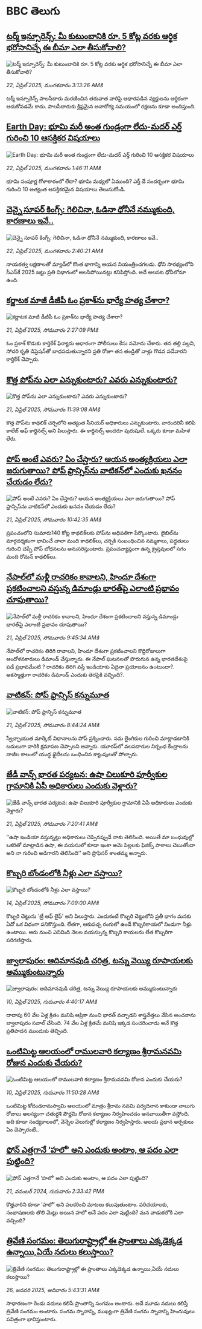 # BBC తెలుగు## [టర్మ్ ఇన్సూరెన్స్‌: మీ కుటుంబానికి  రూ. 5 కోట్ల వరకు ఆర్థిక భరోసానిచ్చే ఈ బీమా ఎలా తీసుకోవాలి?](https://www.bbc.com/telugu/articles/c1egv62yl95o?at_campaign=githubrss)![టర్మ్ ఇన్సూరెన్స్‌: మీ కుటుంబానికి  రూ. 5 కోట్ల వరకు ఆర్థిక భరోసానిచ్చే ఈ బీమా ఎలా తీసుకోవాలి?](https://ichef.bbci.co.uk/ace/standard/240/cpsprodpb/c00b/live/b99b21f0-1f28-11f0-988b-7363e3745b27.jpg)_22, ఏప్రిల్ 2025, మంగళవారం 3:13:26 AMకి_టర్మ్ ఇన్సూరెన్స్ పాలసీదారు మరణించిన తరువాత వారిపై ఆధారపడిన వ్యక్తులను ఆర్థికంగా ఆదుకోవడమే కాదు. పాలసీదారుకు క్లిష్టమైన అనారోగ్య సమయంలో రక్షణను కూడా అందిస్తుంది.## [Earth Day: భూమి మరీ అంత గుండ్రంగా లేదు-మదర్ ఎర్త్ గురించి 10 ఆసక్తికర విషయాలు](https://www.bbc.com/telugu/articles/c51p8xv3823o?at_campaign=githubrss)![Earth Day: భూమి మరీ అంత గుండ్రంగా లేదు-మదర్ ఎర్త్ గురించి 10 ఆసక్తికర విషయాలు](https://ichef.bbci.co.uk/ace/standard/240/cpsprodpb/bba8/live/7b0af140-1f1e-11f0-b265-abe347419ae3.jpg)_22, ఏప్రిల్ 2025, మంగళవారం 1:46:11 AMకి_భూమి సంపూర్ణ గోళాకారంలో లేదా? భూమి మధ్యలో ఏముంది? ఎర్త్ డే సందర్భంగా భూమి గురించి 10 అత్యంత ఆసక్తికరమైన విషయాలు తెలుసుకోండి.## [చెన్నై సూపర్ కింగ్స్: గెలిచినా, ఓడినా ధోనీనే నమ్ముకుంది, కారణాలు ఇవే..](https://www.bbc.com/telugu/articles/c4grwm11pzlo?at_campaign=githubrss)![చెన్నై సూపర్ కింగ్స్: గెలిచినా, ఓడినా ధోనీనే నమ్ముకుంది, కారణాలు ఇవే..](https://ichef.bbci.co.uk/ace/standard/240/cpsprodpb/8275/live/7afc41f0-1e73-11f0-b265-abe347419ae3.jpg)_22, ఏప్రిల్ 2025, మంగళవారం 2:40:21 AMకి_నాయకత్వ లక్షణాలతో మ్యాచ్‌లో కొంత భాగాన్ని ఆయన నియంత్రించగలడు. ధోని సారథ్యంలోని సీఎస్‌కే 2025 జట్టు ప్రతి విభాగంలో అలసిపోయినట్లు కనిపిస్తోంది. అదే అలసట ధోనీలోనూ ఉంది.## [కర్ణాటక మాజీ డీజీపీ ఓం ప్రకాశ్‌ను భార్యే హత్య చేశారా?](https://www.bbc.com/telugu/articles/c62g0vqng5po?at_campaign=githubrss)![కర్ణాటక మాజీ డీజీపీ ఓం ప్రకాశ్‌ను భార్యే హత్య చేశారా?](https://ichef.bbci.co.uk/ace/standard/240/cpsprodpb/267a/live/1eaabdc0-1eb7-11f0-b1b3-7358f8d35a35.jpg)_21, ఏప్రిల్ 2025, సోమవారం 2:27:09 PMకి_ఓం ప్రకాశ్ కొడుకు కార్తికేశ్ ఫిర్యాదు ఆధారంగా పోలీసులు కేసు నమోదు చేశారు.
తన తల్లి పల్లవి, సోదరి కృతి డిప్రెషన్‌తో బాధపడుతున్నారని ప్రతి రోజూ తన తండ్రితో వాళ్లు గొడవ పడేవారని కార్తికేశ్ చెప్పారు.## [కొత్త పోప్‌ను ఎలా ఎన్నుకుంటారు? ఎవరు ఎన్నుకుంటారు?](https://www.bbc.com/telugu/articles/cp317y2yx45o?at_campaign=githubrss)![కొత్త పోప్‌ను ఎలా ఎన్నుకుంటారు? ఎవరు ఎన్నుకుంటారు?](https://ichef.bbci.co.uk/ace/standard/240/cpsprodpb/d898/live/be02bce0-1e9b-11f0-80b3-83959215671c.jpg)_21, ఏప్రిల్ 2025, సోమవారం 11:39:08 AMకి_కొత్త పోప్‌ను కాథలిక్ చర్చిలోని అత్యంత సీనియర్ అధికారులు ఎన్నుకుంటారు. వారందరినీ కలిపి కాలేజ్ ఆఫ్ కార్డినల్స్ అని పిలుస్తారు. ఈ కార్డినల్స్ అందరూ పురుషులే. ఒక్కరు కూడా మహిళ లేరు.## [పోప్ అంటే ఎవరు? ఏం చేస్తారు? ఆయన అంత్యక్రియలు ఎలా జరుగుతాయి? పోప్ ఫ్రాన్సిస్‌ను వాటికన్‌లో ఎందుకు ఖననం చేయడం లేదు?](https://www.bbc.com/telugu/articles/cx26y8q86veo?at_campaign=githubrss)![పోప్ అంటే ఎవరు? ఏం చేస్తారు? ఆయన అంత్యక్రియలు ఎలా జరుగుతాయి? పోప్ ఫ్రాన్సిస్‌ను వాటికన్‌లో ఎందుకు ఖననం చేయడం లేదు?](https://ichef.bbci.co.uk/ace/standard/240/cpsprodpb/228a/live/b62cce10-1e97-11f0-b265-abe347419ae3.jpg)_21, ఏప్రిల్ 2025, సోమవారం 10:42:35 AMకి_ప్రపంచంలోని సుమారు140 కోట్ల కాథలిక్‌లకు పోప్‌ను అధిపతిగా పేర్కొంటారు.
బైబిల్‌ను మార్గదర్శకంగా భావించే చాలా మంది కాథలిక్‌లు, చర్చికి సంబంధించిన నమ్మకాలు, పద్ధతులు గురించి చెప్పే పోప్ బోధనలను అనుసరిస్తుంటారు.
ప్రపంచవ్యాప్తంగా ఉన్న క్రైస్తవులలో సగం మంది రోమన్ కాథలిక్‌లు.## [నేపాల్‌లో మళ్లీ రాచరికం కావాలని, హిందూ దేశంగా ప్రకటించాలని వస్తున్న డిమాండ్లు భారత్‌పై ఎలాంటి ప్రభావం చూపుతాయి?](https://www.bbc.com/telugu/articles/cy8q4wp8exeo?at_campaign=githubrss)![నేపాల్‌లో మళ్లీ రాచరికం కావాలని, హిందూ దేశంగా ప్రకటించాలని వస్తున్న డిమాండ్లు భారత్‌పై ఎలాంటి ప్రభావం చూపుతాయి?](https://ichef.bbci.co.uk/ace/standard/240/cpsprodpb/f9a4/live/bec0d370-1df0-11f0-b265-abe347419ae3.jpg)_21, ఏప్రిల్ 2025, సోమవారం 9:45:34 AMకి_నేపాల్‌లో రాచరికం తిరిగి రావాలని, హిందూ దేశంగా ప్రకటించాలని కొద్దిరోజులుగా ఆందోళనకారులు డిమాండ్ చేస్తున్నారు. ఈ నేపాల్‌ ఘటనలతో పొరుగున ఉన్న భారతదేశంపై పడే ప్రభావమేంటి ? రాచరికం తిరిగి వస్తే ఇండియాకు ఏదైనా ప్రయోజనం ఉంటుందా?. అకస్మాత్తుగా రాచరికం డిమాండ్ ఎందుకు తెరపైకి వచ్చింది?.## [వాటికన్: పోప్ ఫ్రాన్సిస్ కన్నుమూత](https://www.bbc.com/telugu/articles/cnvzm9e7n10o?at_campaign=githubrss)![వాటికన్: పోప్ ఫ్రాన్సిస్ కన్నుమూత](https://ichef.bbci.co.uk/ace/standard/240/cpsprodpb/abce/live/37001330-1e89-11f0-91c2-a77218b5dd61.jpg)_21, ఏప్రిల్ 2025, సోమవారం 8:44:24 AMకి_స్వేచ్ఛాయుత మార్కెట్ విధానాలను పోప్ ప్రశ్నించారు. సమ లైంగికుల గురించి మాట్లాడటానికి బదులుగా వారికి క్షమాపణ చెప్పాలని అన్నారు. యూరప్‌లో వలసదారుల నిర్బంధ కేంద్రాలను నాజీల కాలంలో యుద్ధ ఖైదీలను బంధించిన క్యాంపులతో పోల్చారు.## [జేడీ వాన్స్ భారత పర్యటన: ఉషా చిలుకూరి పూర్వీకుల గ్రామానికి ఏపీ అధికారులు ఎందుకు వెళ్లారు? ](https://www.bbc.com/telugu/articles/creq27d545xo?at_campaign=githubrss)![జేడీ వాన్స్ భారత పర్యటన: ఉషా చిలుకూరి పూర్వీకుల గ్రామానికి ఏపీ అధికారులు ఎందుకు వెళ్లారు? ](https://ichef.bbci.co.uk/ace/standard/240/cpsprodpb/c300/live/6667f020-1e75-11f0-846c-570427901b8d.jpg)_21, ఏప్రిల్ 2025, సోమవారం 7:20:41 AMకి_‘‘ఉషా ఇండియా వస్తున్నట్లు అధికారులు చెప్పినప్పుడే నాకు తెలిసింది. అయితే మా బంధువుల్లో ఒకరితో మాట్లాడిన ఉషా, ఈ వయసులో కూడా ఇంకా ఆమె పిల్లలకు ఫిజిక్స్ పాఠాలు చెబుతోందా అని నా గురించి అడిగారని తెలిసింది’’ అని ప్రొఫెసర్ శాంతమ్మ అన్నారు.## [కొబ్బరి బోండంలోకి నీళ్లు ఎలా వస్తాయి?](https://www.bbc.com/telugu/articles/czjn4mzxxy8o?at_campaign=githubrss)![కొబ్బరి బోండంలోకి నీళ్లు ఎలా వస్తాయి?](https://ichef.bbci.co.uk/ace/standard/240/cpsprodpb/46c5/live/684a55e0-18fd-11f0-8b11-7756b7b808cc.jpg)_14, ఏప్రిల్ 2025, సోమవారం 7:09:00 AMకి_కొబ్బరి చెట్టును 'ట్రీ ఆఫ్ లైఫ్' అని పిలుస్తారు. ఎందుకంటే కొబ్బరి చెట్టులోని ప్రతీ భాగం మనకు ఏదో ఒక విధంగా పనికొస్తుంది. లేతగా, ఆకుపచ్చ రంగులో ఉండే కొబ్బరికాయలో నిండుగా నీళ్లు ఉంటాయి. ఆరు నుంచి ఎనిమిది నెలల వయస్సున్న కొబ్బరి కాయలను లేత కొబ్బరిగా పరిగణిస్తారు.## [జ్వాలాపురం: ఆదిమానవుడి చరిత్ర, టన్ను వెయ్యి రూపాయలకు అమ్ముకుంటున్నారు ](https://www.bbc.com/telugu/articles/creqqnwdd5qo?at_campaign=githubrss)![జ్వాలాపురం: ఆదిమానవుడి చరిత్ర, టన్ను వెయ్యి రూపాయలకు అమ్ముకుంటున్నారు ](https://ichef.bbci.co.uk/ace/standard/240/cpsprodpb/765e/live/b472e2d0-15b4-11f0-842b-a7355694993d.jpg)_10, ఏప్రిల్ 2025, గురువారం 4:40:17 AMకి_దాదాపు 60 వేల ఏళ్ల క్రితం మనిషి ఆఫ్రికా నుంచి భారత్ వచ్చాడని శాస్త్రవేత్తలు వేసిన అంచనాను జ్వాలాపురం సవాల్ చేసింది. 74 వేల ఏళ్ల క్రితమే మనిషి ఇక్కడ సంచరించాడు అనే కొత్త ప్రతిపాదన ముందుకు తెచ్చింది.## [ఒంటిమిట్ట ఆలయంలో రాములవారి కల్యాణం శ్రీరామనవమి రోజున ఎందుకు చేయరు?](https://www.bbc.com/telugu/articles/ce822j5e465o?at_campaign=githubrss)![ఒంటిమిట్ట ఆలయంలో రాములవారి కల్యాణం శ్రీరామనవమి రోజున ఎందుకు చేయరు?](https://ichef.bbci.co.uk/ace/standard/240/cpsprodpb/fed5/live/25534d40-1601-11f0-b58a-6113af226972.jpg)_10, ఏప్రిల్ 2025, గురువారం 11:50:28 AMకి_ఒంటిమిట్ట కోదండరామస్వామి ఆలయంలో మాత్రం శ్రీరామ నవమి పర్వదినాన కాకుండా నాలుగు రోజులు ఆలస్యంగా చతుర్దశి పౌర్ణమి రోజున కల్యాణం నిర్వహించడం ఆనవాయితీగా వస్తోంది. అది కూడా సంధ్యకాలంలో, వెన్నెల వెలుగుల్లో కల్యాణం నిర్వహిస్తారు. ఆలయ ప్రధాన అర్చకులు ఏం చెప్పారంటే..## [ఫోన్ ఎత్తగానే ‘హలో’ అని ఎందుకు అంటాం, ఆ పదం ఎలా పుట్టింది?](https://www.bbc.com/telugu/articles/cgj7x7gdjq4o?at_campaign=githubrss)![ఫోన్ ఎత్తగానే ‘హలో’ అని ఎందుకు అంటాం, ఆ పదం ఎలా పుట్టింది?](https://ichef.bbci.co.uk/ace/standard/240/cpsprodpb/0618/live/7a20ebb0-a807-11ef-b21e-5359bd56d02f.jpg)_21, నవంబర్ 2024, గురువారం 2:33:42 PMకి_కొత్తవారిని కూడా ‘హలో’ అని పలకరించి మాటలు కలుపుతుంటాం.  పరిచయాలకు, సంభాషణలకు తొలి మెట్టు అయిన హలో అనే పదం ఎలా పుట్టింది? మన వాడుకలోకి ఎలా వచ్చింది?## [త్రివేణి సంగమం: తెలుగురాష్ట్రాల్లో ఈ ప్రాంతాలు ఎక్కడెక్కడ ఉన్నాయి,ఏయే నదులు కలుస్తాయి? ](https://www.bbc.com/telugu/articles/cz7elrr17jeo?at_campaign=githubrss)![త్రివేణి సంగమం: తెలుగురాష్ట్రాల్లో ఈ ప్రాంతాలు ఎక్కడెక్కడ ఉన్నాయి,ఏయే నదులు కలుస్తాయి? ](https://ichef.bbci.co.uk/ace/standard/240/cpsprodpb/9dad/live/7f50e780-da42-11ef-a37f-eba91255dc3d.jpg)_26, జనవరి 2025, ఆదివారం 5:43:31 AMకి_సాధారణంగా రెండు నదులు కలిసే ప్రాంతాన్ని సంగమం అంటారు. అదే మూడు నదులు కలిస్తే త్రివేణి సంగమం అంటారు. సంగమ స్నానాన్ని, ముఖ్యంగా త్రివేణి సంగమ స్నానాన్ని హిందువులు పవిత్రంగా భావిస్తుంటారు.